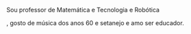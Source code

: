 Sou professor de Matemática e Tecnologia e Robótica

, gosto de música dos anos 60 e setanejo e amo ser educador.
